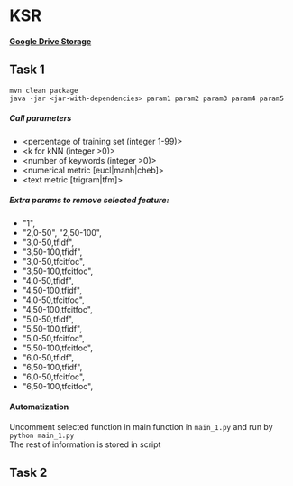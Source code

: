 # KSR

#### [Google Drive Storage](https://drive.google.com/folderview?id=1SRepZ-OXN6XKP0zGv4DO-OgFMCxQ-F2l) 

## Task 1
`mvn clean package` \
`java -jar <jar-with-dependencies> param1 param2 param3 param4 param5`

##### Call parameters 
* <percentage of training set (integer 1-99)> 
* <k for kNN (integer >0)> 
* <number of keywords (integer >0)>
* <numerical metric [eucl|manh|cheb]>
* <text metric [trigram|tfm]>

##### Extra params to remove selected feature:
* "1",
* "2,0-50", "2,50-100",
* "3,0-50,tfidf", 
* "3,50-100,tfidf", 
* "3,0-50,tfcitfoc", 
* "3,50-100,tfcitfoc",
* "4,0-50,tfidf", 
* "4,50-100,tfidf", 
* "4,0-50,tfcitfoc", 
* "4,50-100,tfcitfoc",
* "5,0-50,tfidf", 
* "5,50-100,tfidf", 
* "5,0-50,tfcitfoc", 
* "5,50-100,tfcitfoc",
* "6,0-50,tfidf", 
* "6,50-100,tfidf", 
* "6,0-50,tfcitfoc", 
* "6,50-100,tfcitfoc",

#### Automatization
Uncomment selected function in main function in `main_1.py` and run by `python main_1.py`\
The rest of information is stored in script

## Task 2

  